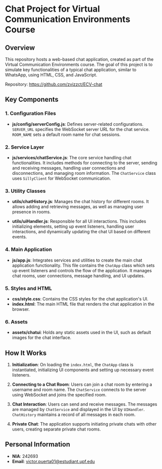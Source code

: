 # Chat Project for Virtual Communication Environments Course

## Overview

This repository hosts a web-based chat application, created as part of the Virtual Communication Environments course. The goal of this project is to simulate key functionalities of a typical chat application, similar to WhatsApp, using HTML, CSS, and JavaScript.

Repository: https://github.com/zvizzct/ECV-chat

## Key Components

### 1. Configuration Files

- **js/config/serverConfig.js**: Defines server-related configurations. `SERVER_URL` specifies the WebSocket server URL for the chat service. `ROOM_NAME` sets a default room name for chat sessions.

### 2. Service Layer

- **js/services/chatService.js**: The core service handling chat functionalities. It includes methods for connecting to the server, sending and receiving messages, handling user connections and disconnections, and managing room information. The `ChatService` class uses `SillyClient` for WebSocket communication.

### 3. Utility Classes

- **utils/chatHistory.js**: Manages the chat history for different rooms. It allows adding and retrieving messages, as well as managing user presence in rooms.

- **utils/uiHandler.js**: Responsible for all UI interactions. This includes initializing elements, setting up event listeners, handling user interactions, and dynamically updating the chat UI based on different events.

### 4. Main Application

- **js/app.js**: Integrates services and utilities to create the main chat application functionality. This file contains the `ChatApp` class which sets up event listeners and controls the flow of the application. It manages chat rooms, user connections, message handling, and UI updates.

### 5. Styles and HTML

- **css/style.css**: Contains the CSS styles for the chat application's UI.
- **index.html**: The main HTML file that renders the chat application in the browser.

### 6. Assets

- **assets/chatui**: Holds any static assets used in the UI, such as default images for the chat interface.

## How It Works

1. **Initialization**: On loading the `index.html`, the `ChatApp` class is instantiated, initializing UI components and setting up necessary event listeners.

2. **Connecting to a Chat Room**: Users can join a chat room by entering a username and room name. The `ChatService` connects to the server using WebSocket and joins the specified room.

3. **Chat Interaction**: Users can send and receive messages. The messages are managed by `ChatService` and displayed in the UI by `UIHandler`. `ChatHistory` maintains a record of all messages in each room.

4. **Private Chat**: The application supports initiating private chats with other users, creating separate private chat rooms.

## Personal Information

- **NIA**: 242693
- **Email**: victor.puerta01@estudiant.upf.edu
